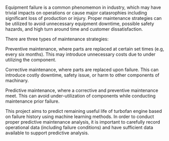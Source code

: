 Equipment failure is a common phenomemon in industry, which may have trivial impacts on operations or cause major catasrophies including significant loss of production or injury. Proper maintenance strategies can be utilized to avoid unnecessary equipment downtime, possible safety hazards, and high turn around time and customer dissatisfaction. 

There are three types of maintenance strategies: 

Preventive maintenance, where parts are replaced at certain set times (e.g, every six months). This may introduce unnecessary costs due to under utilizing the component.

Corrective maintenance, where parts are replaced upon failure. This can introduce costly downtime, safety issue, or harm to other components of machinary.

Predictive maintenance, where a corrective and preventive maintenance meet. This can avoid under-utilization of components while conducting maintenance prior failure.

This project aims to predict remaining useful life of turbofan engine based on failure history using machine learning methods. In order to conduct proper predictive maintenance analysis, it is important to carefully record operational data (including failure conditions) and have sufficient data available to support predictive analysis.
